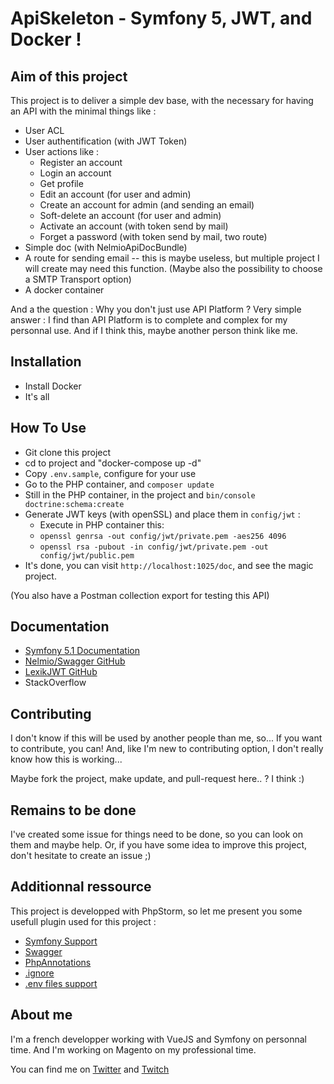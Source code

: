 # ApiSkeleton - Symfony 5, JWT, and Docker !

## Aim of this project
This project is to deliver a simple dev base, with the necessary for having an API with the minimal things like :
- User ACL
- User authentification (with JWT Token)
- User actions like :
  - Register an account
  - Login an account
  - Get profile
  - Edit an account (for user and admin)
  - Create an account for admin (and sending an email)
  - Soft-delete an account (for user and admin)
  - Activate an account (with token send by mail)
  - Forget a password (with token send by mail, two route)
- Simple doc (with NelmioApiDocBundle)
- A route for sending email -- this is maybe useless, but multiple project I will create may need this function. (Maybe also the possibility to choose a SMTP Transport option)
- A docker container

And a the question : Why you don't just use API Platform ?
Very simple answer : I find than API Platform is to complete and complex for my personnal use. And if I think this, maybe another person think like me.

## Installation
- Install Docker
- It's all

## How To Use
- Git clone this project
- cd to project and "docker-compose up -d"
- Copy `.env.sample`, configure for your use
- Go to the PHP container, and `composer update`
- Still in the PHP container, in the project and `bin/console doctrine:schema:create`
- Generate JWT keys (with openSSL) and place them in `config/jwt` :
  - Execute in PHP container this:
  - `openssl genrsa -out config/jwt/private.pem -aes256 4096`
  - `openssl rsa -pubout -in config/jwt/private.pem -out config/jwt/public.pem`
- It's done, you can visit `http://localhost:1025/doc`, and see the magic project.

(You also have a Postman collection export for testing this API)

## Documentation
- [Symfony 5.1 Documentation](https://symfony.com/doc/5.1/components/index.html)
- [Nelmio/Swagger GitHub](https://symfony.com/doc/current/bundles/NelmioApiDocBundle/index.html)
- [LexikJWT GitHub](https://github.com/lexik/LexikJWTAuthenticationBundle)
- StackOverflow

## Contributing
I don't know if this will be used by another people than me, so... If you want to contribute, you can!
And, like I'm new to contributing option, I don't really know how this is working... 

Maybe fork the project, make update, and pull-request here.. ? I think :)

## Remains to be done
I've created some issue for things need to be done, so you can look on them and maybe help.
Or, if you have some idea to improve this project, don't hesitate to create an issue ;)

## Additionnal ressource
This project is developped with PhpStorm, so let me present you some usefull plugin used for this project : 
- [Symfony Support](https://plugins.jetbrains.com/plugin/7219-symfony-support/)
- [Swagger](https://plugins.jetbrains.com/plugin/8347-swagger/)
- [PhpAnnotations](https://plugins.jetbrains.com/plugin/7320-php-annotations/)
- [.ignore](https://plugins.jetbrains.com/plugin/7495--ignore/)
- [.env files support](https://plugins.jetbrains.com/plugin/9525--env-files-support/)

## About me
I'm a french developper working with VueJS and Symfony on personnal time.
And I'm working on Magento on my professional time.

You can find me on [Twitter](https://twitter.com/Oryzon_) and [Twitch](https://www.twitch.tv/oryzon_)